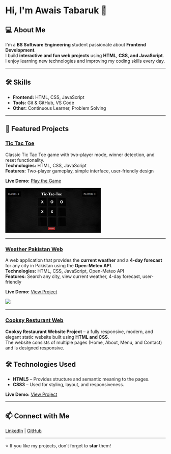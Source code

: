 # Hi, I'm Awais Tabaruk 👋

## 💻 About Me
I'm a **BS Software Engineering** student passionate about **Frontend Development**.  
I build **interactive and fun web projects** using **HTML, CSS, and JavaScript**.  
I enjoy learning new technologies and improving my coding skills every day.

---

## 🛠 Skills
- **Frontend:** HTML, CSS, JavaScript  
- **Tools:** Git & GitHub, VS Code 
- **Other:** Continuous Learner, Problem Solving

---

## 📂 Featured Projects

### [Tic Tac Toe](https://github.com/awaistabaruk/tic-tac-toe)  
Classic Tic Tac Toe game with two-player mode, winner detection, and reset functionality.  
**Technologies:** HTML, CSS, JavaScript  
**Features:** Two-player gameplay, simple interface, user-friendly design  

**Live Demo:** [Play the Game](https://awaistabaruk.github.io/tic-tac-toe/)

<img src="https://raw.githubusercontent.com/awaistabaruk/tic-tac-toe/main/assets/tictactoe.png" width="300" />

---

### [Weather Pakistan Web](https://github.com/awaistabaruk/weather-pakistan)  
A web application that provides the **current weather** and a **4-day forecast** for any city in Pakistan using the **Open-Meteo API**.  
**Technologies:** HTML, CSS, JavaScript, Open-Meteo API  
**Features:** Search any city, view current weather, 4-day forecast, user-friendly 

**Live Demo:** [View Project](https://awaistabaruk.github.io/weather-pakistan/)  

<img src="https://raw.githubusercontent.com/awaistabaruk/weather-pakistan/main/images/testing.png" width="300" />


---
### [Cooksy Resturant Web](https://github.com/awaistabaruk/)  
**Cooksy Restaurant Website Project** – a fully responsive, modern, and elegant static website built using **HTML and  CSS**.  
The website consists of multiple pages (Home, About, Menu, and Contact) and is designed responsive.  
## 🛠️ Technologies Used
- **HTML5** – Provides structure and semantic meaning to the pages.  
- **CSS3** – Used for styling, layout, and responsiveness. 

**Live Demo:** [View Project](https://awaistabaruk.github.io/Cooksy-resturant-web/)  



---

## 📫 Connect with Me
[LinkedIn](https://www.linkedin.com/in/awais-tabaruk-6a0b31327) | [GitHub]( https://github.com/Awaistabaruk)

---

⭐ If you like my projects, don’t forget to **star** them!
